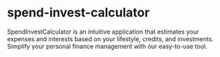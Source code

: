 # spend-invest-calculator
SpendInvestCalculator is an intuitive application that estimates your expenses and interests based on your lifestyle, credits, and investments. Simplify your personal finance management with our easy-to-use tool.
